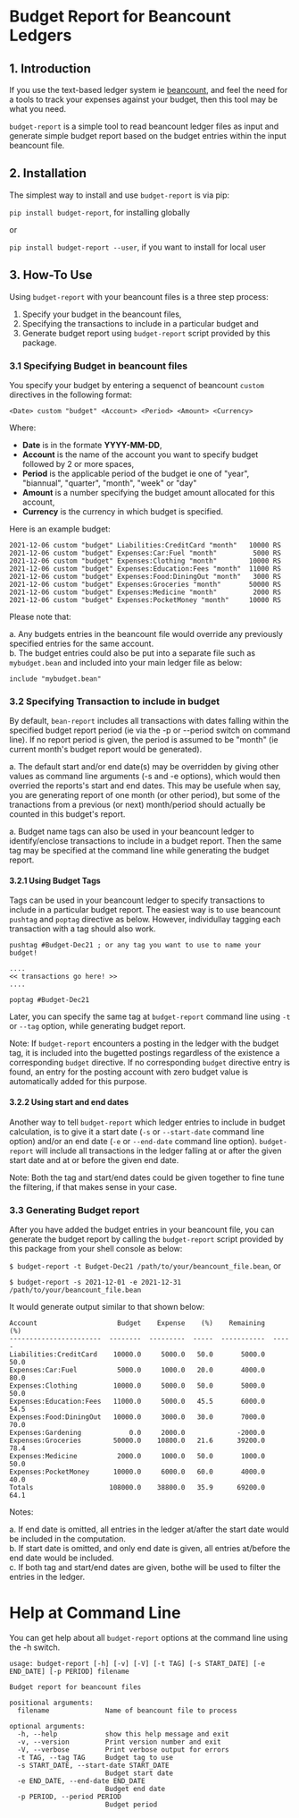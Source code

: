 # Budget Report for Beancount Ledgers

## 1. Introduction

If you use the text-based ledger system ie [beancount](https://github.com/beancount/beancount), and feel the need for a tools to track your expenses against your budget, then this tool may be what you need.

`budget-report` is a simple tool to read beancount ledger files as input and generate simple budget report based on the budget entries within the input beancount file. 

## 2. Installation

The simplest way to install and use `budget-report` is via pip:  

`pip install budget-report`, for installing globally

or  

`pip install budget-report --user`, if you want to install for local user  

## 3. How-To Use

Using `budget-report` with your beancount files is a three step process:  

1. Specify your budget in the beancount files,  
2. Specifying the transactions to include in a particular budget and  
3. Generate budget report using `budget-report` script provided by this package.


### 3.1 Specifying Budget in beancount files

You specify your budget by entering a sequenct of beancount `custom` directives in the following format:  

`<Date> custom "budget" <Account> <Period> <Amount> <Currency>`

Where:  

- **Date** is in the formate **YYYY-MM-DD**,   
- **Account** is the name of the account you want to specify budget followed by 2 or more spaces,  
- **Period** is the applicable period of the budget ie one of "year", "biannual", "quarter", "month", "week" or "day"
- **Amount** is a number specifying the budget amount allocated for this account,  
- **Currency** is the currency in which budget is specified.  

Here is an example budget:  

    2021-12-06 custom "budget" Liabilities:CreditCard "month"   10000 RS  
    2021-12-06 custom "budget" Expenses:Car:Fuel "month"         5000 RS  
    2021-12-06 custom "budget" Expenses:Clothing "month"        10000 RS  
    2021-12-06 custom "budget" Expenses:Education:Fees "month"  11000 RS  
    2021-12-06 custom "budget" Expenses:Food:DiningOut "month"   3000 RS  
    2021-12-06 custom "budget" Expenses:Groceries "month"       50000 RS   
    2021-12-06 custom "budget" Expenses:Medicine "month"         2000 RS     
    2021-12-06 custom "budget" Expenses:PocketMoney "month"     10000 RS  

Please note that:   

a. Any budgets entries in the beancount file would override any previously specified entries for the same account.  
b. The budget entries could also be put into a separate file such as `mybudget.bean` and included into your main ledger file as below:  

    include "mybudget.bean"

### 3.2 Specifying Transaction to include in budget  

By default, `bean-report` includes all transactions with dates falling within the specified budget report period (ie via the -p or --period switch on command line).  If no report period is given, the period is assumed to be "month" (ie current month's budget report would be generated).

a. The default start and/or end date(s) may be overridden by giving other values as command line arguments (-s and -e options), which would then overried the reports's start and end dates.  This may be usefule when say, you are generating report of one month (or other period), but some of the tranactions from a previous (or next) month/period should actually be counted in this budget's report.   

a. Budget name tags can also be used in your beancount ledger to identify/enclose transactions to include in a budget report.  Then the same tag may be specified at the command line while generating the budget report.

#### 3.2.1  Using Budget Tags

Tags can be used in your beancount ledger to specify transactions to include in a particular budget report.  The easiest way is to use beancount `pushtag` and `poptag` directive as below.  However, individullay tagging each transaction with a tag should also work.

    pushtag #Budget-Dec21 ; or any tag you want to use to name your budget!
    
    ....
    << transactions go here! >>
    ....

    poptag #Budget-Dec21  

Later, you can specify the same tag at `budget-report` command line using `-t` or `--tag` option, while generating budget report.

Note: If `budget-report` encounters a posting in the ledger with the budget tag, it is included into the bugetted postings regardless of the existence a corresponding `budget` directive.  If no corresponding `budget` directive entry is found, an entry for the posting account with zero budget value is automatically added for this purpose.  

#### 3.2.2 Using start and end dates  

Another way to tell `budget-report` which ledger entries to include in budget calculation, is to give it a start date (`-s` or `--start-date` command line option) and/or an end date (`-e` or `--end-date` command line option).  `budget-report` will include all transactions in the ledger falling at or after the given start date and at or before the given end date.

Note: Both the tag and start/end dates could be given together to fine tune the filtering, if that makes sense in your case.

### 3.3 Generating Budget report

After you have added the budget entries in your beancount file, you can generate the budget report by calling the `budget-report` script provided by this package from your shell console as below:  

`$ budget-report -t Budget-Dec21 /path/to/your/beancount_file.bean`, or  

`$ budget-report -s 2021-12-01 -e 2021-12-31 /path/to/your/beancount_file.bean`  

It would generate output similar to that shown below:

    Account                    Budget    Expense    (%)    Remaining    (%)
    -----------------------  --------  ---------  -----  -----------  -----
    Liabilities:CreditCard    10000.0     5000.0   50.0       5000.0   50.0
    Expenses:Car:Fuel          5000.0     1000.0   20.0       4000.0   80.0
    Expenses:Clothing         10000.0     5000.0   50.0       5000.0   50.0
    Expenses:Education:Fees   11000.0     5000.0   45.5       6000.0   54.5
    Expenses:Food:DiningOut   10000.0     3000.0   30.0       7000.0   70.0
    Expenses:Gardening            0.0     2000.0             -2000.0
    Expenses:Groceries        50000.0    10800.0   21.6      39200.0   78.4
    Expenses:Medicine          2000.0     1000.0   50.0       1000.0   50.0
    Expenses:PocketMoney      10000.0     6000.0   60.0       4000.0   40.0
    Totals                   108000.0    38800.0   35.9      69200.0   64.1

Notes:  

a. If end date is omitted, all entries in the ledger at/after the start date would be included in the computation.  
b. If start date is omitted, and only end date is given, all entries at/before the end date would be included.  
c. If both tag and start/end dates are given, bothe will be used to filter the entries in the ledger.

# Help at Command Line

You can get help about all `budget-report` options at the command line using the -h switch.

    usage: budget-report [-h] [-v] [-V] [-t TAG] [-s START_DATE] [-e END_DATE] [-p PERIOD] filename

    Budget report for beancount files

    positional arguments:
      filename              Name of beancount file to process

    optional arguments:
      -h, --help            show this help message and exit
      -v, --version         Print version number and exit
      -V, --verbose         Print verbose output for errors
      -t TAG, --tag TAG     Budget tag to use
      -s START_DATE, --start-date START_DATE
                            Budget start date
      -e END_DATE, --end-date END_DATE
                            Budget end date
      -p PERIOD, --period PERIOD
                            Budget period
 
